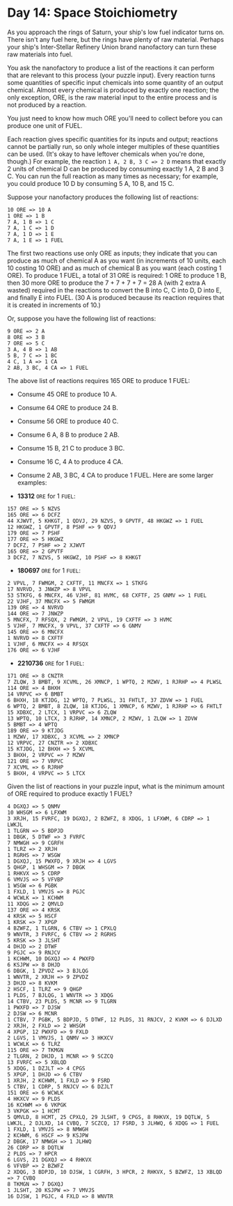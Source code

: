 # Day 14: Space Stoichiometry
As you approach the rings of Saturn, your ship's low fuel indicator turns on. There isn't any fuel here, but the rings have plenty of raw material. Perhaps your ship's Inter-Stellar Refinery Union brand nanofactory can turn these raw materials into fuel.

You ask the nanofactory to produce a list of the reactions it can perform that are relevant to this process (your puzzle input). Every reaction turns some quantities of specific input chemicals into some quantity of an output chemical. Almost every chemical is produced by exactly one reaction; the only exception, ORE, is the raw material input to the entire process and is not produced by a reaction.

You just need to know how much ORE you'll need to collect before you can produce one unit of FUEL.

Each reaction gives specific quantities for its inputs and output; reactions cannot be partially run, so only whole integer multiples of these quantities can be used. (It's okay to have leftover chemicals when you're done, though.) For example, the reaction `1 A, 2 B, 3 C => 2 D` means that exactly 2 units of chemical D can be produced by consuming exactly 1 A, 2 B and 3 C. You can run the full reaction as many times as necessary; for example, you could produce 10 D by consuming 5 A, 10 B, and 15 C.

Suppose your nanofactory produces the following list of reactions:
```
10 ORE => 10 A
1 ORE => 1 B
7 A, 1 B => 1 C
7 A, 1 C => 1 D
7 A, 1 D => 1 E
7 A, 1 E => 1 FUEL
```

The first two reactions use only ORE as inputs; they indicate that you can produce as much of chemical A as you want (in increments of 10 units, each 10 costing 10 ORE) and as much of chemical B as you want (each costing 1 ORE). To produce 1 FUEL, a total of 31 ORE is required: 1 ORE to produce 1 B, then 30 more ORE to produce the 7 + 7 + 7 + 7 = 28 A (with 2 extra A wasted) required in the reactions to convert the B into C, C into D, D into E, and finally E into FUEL. (30 A is produced because its reaction requires that it is created in increments of 10.)

Or, suppose you have the following list of reactions:
```
9 ORE => 2 A
8 ORE => 3 B
7 ORE => 5 C
3 A, 4 B => 1 AB
5 B, 7 C => 1 BC
4 C, 1 A => 1 CA
2 AB, 3 BC, 4 CA => 1 FUEL
```
The above list of reactions requires 165 ORE to produce 1 FUEL:

- Consume 45 ORE to produce 10 A.
- Consume 64 ORE to produce 24 B.
- Consume 56 ORE to produce 40 C.
- Consume 6 A, 8 B to produce 2 AB.
- Consume 15 B, 21 C to produce 3 BC.
- Consume 16 C, 4 A to produce 4 CA.
- Consume 2 AB, 3 BC, 4 CA to produce 1 FUEL.
Here are some larger examples:

- **13312** `ORE` for 1 `FUEL`:
```
157 ORE => 5 NZVS
165 ORE => 6 DCFZ
44 XJWVT, 5 KHKGT, 1 QDVJ, 29 NZVS, 9 GPVTF, 48 HKGWZ => 1 FUEL
12 HKGWZ, 1 GPVTF, 8 PSHF => 9 QDVJ
179 ORE => 7 PSHF
177 ORE => 5 HKGWZ
7 DCFZ, 7 PSHF => 2 XJWVT
165 ORE => 2 GPVTF
3 DCFZ, 7 NZVS, 5 HKGWZ, 10 PSHF => 8 KHKGT
```
- **180697** `ORE` for 1 `FUEL`:

```
2 VPVL, 7 FWMGM, 2 CXFTF, 11 MNCFX => 1 STKFG
17 NVRVD, 3 JNWZP => 8 VPVL
53 STKFG, 6 MNCFX, 46 VJHF, 81 HVMC, 68 CXFTF, 25 GNMV => 1 FUEL
22 VJHF, 37 MNCFX => 5 FWMGM
139 ORE => 4 NVRVD
144 ORE => 7 JNWZP
5 MNCFX, 7 RFSQX, 2 FWMGM, 2 VPVL, 19 CXFTF => 3 HVMC
5 VJHF, 7 MNCFX, 9 VPVL, 37 CXFTF => 6 GNMV
145 ORE => 6 MNCFX
1 NVRVD => 8 CXFTF
1 VJHF, 6 MNCFX => 4 RFSQX
176 ORE => 6 VJHF
```

- **2210736** `ORE` for 1 `FUEL`:

```
171 ORE => 8 CNZTR
7 ZLQW, 3 BMBT, 9 XCVML, 26 XMNCP, 1 WPTQ, 2 MZWV, 1 RJRHP => 4 PLWSL
114 ORE => 4 BHXH
14 VRPVC => 6 BMBT
6 BHXH, 18 KTJDG, 12 WPTQ, 7 PLWSL, 31 FHTLT, 37 ZDVW => 1 FUEL
6 WPTQ, 2 BMBT, 8 ZLQW, 18 KTJDG, 1 XMNCP, 6 MZWV, 1 RJRHP => 6 FHTLT
15 XDBXC, 2 LTCX, 1 VRPVC => 6 ZLQW
13 WPTQ, 10 LTCX, 3 RJRHP, 14 XMNCP, 2 MZWV, 1 ZLQW => 1 ZDVW
5 BMBT => 4 WPTQ
189 ORE => 9 KTJDG
1 MZWV, 17 XDBXC, 3 XCVML => 2 XMNCP
12 VRPVC, 27 CNZTR => 2 XDBXC
15 KTJDG, 12 BHXH => 5 XCVML
3 BHXH, 2 VRPVC => 7 MZWV
121 ORE => 7 VRPVC
7 XCVML => 6 RJRHP
5 BHXH, 4 VRPVC => 5 LTCX
```

Given the list of reactions in your puzzle input, what is the minimum amount of ORE required to produce exactly 1 FUEL?
```
4 DGXQJ => 5 QNMV
10 WHSGM => 6 LFXWM
3 XRJH, 15 FVRFC, 19 DGXQJ, 2 BZWFZ, 8 XDQG, 1 LFXWM, 6 CDRP => 1 LWKJL
1 TLGRN => 5 BDPJD
1 DBGK, 5 DTWF => 3 FVRFC
7 NMWGH => 9 CGRFH
1 TLRZ => 2 XRJH
1 RGRHS => 7 WSGW
1 DGXQJ, 15 PWXFD, 9 XRJH => 4 LGVS
5 QHGP, 1 WHSGM => 7 DBGK
1 RHKVX => 5 CDRP
6 VMVJS => 5 VFVBP
1 WSGW => 6 PGBK
1 FXLD, 1 VMVJS => 8 PGJC
4 WCWLK => 1 KCHWM
11 XDQG => 2 QMVLD
137 ORE => 4 KRSK
4 KRSK => 5 HSCF
1 KRSK => 7 XPGP
4 BZWFZ, 1 TLGRN, 6 CTBV => 1 CPXLQ
9 WNVTR, 3 FVRFC, 6 CTBV => 2 RGRHS
5 KRSK => 3 JLSHT
4 DHJD => 2 DTWF
9 PGJC => 9 RNJCV
1 KCHWM, 10 DGXQJ => 4 PWXFD
6 KSJPW => 8 DHJD
6 DBGK, 1 ZPVDZ => 3 BJLQG
1 WNVTR, 2 XRJH => 9 ZPVDZ
3 DHJD => 8 KVKM
2 HSCF, 1 TLRZ => 9 QHGP
1 PLDS, 7 BJLQG, 1 WNVTR => 3 XDQG
14 CTBV, 23 PLDS, 5 MCNR => 9 TLGRN
1 PWXFD => 7 DJSW
2 DJSW => 6 MCNR
1 CTBV, 7 PGBK, 5 BDPJD, 5 DTWF, 12 PLDS, 31 RNJCV, 2 KVKM => 6 DJLXD
2 XRJH, 2 FXLD => 2 WHSGM
4 XPGP, 12 PWXFD => 9 FXLD
2 LGVS, 1 VMVJS, 1 QNMV => 3 HKXCV
1 WCWLK => 6 TLRZ
115 ORE => 7 TKMGN
2 TLGRN, 2 DHJD, 1 MCNR => 9 SCZCQ
13 FVRFC => 5 XBLQD
5 XDQG, 1 DZJLT => 4 CPGS
5 XPGP, 1 DHJD => 6 CTBV
1 XRJH, 2 KCHWM, 1 FXLD => 9 FSRD
5 CTBV, 1 CDRP, 5 RNJCV => 6 DZJLT
151 ORE => 6 WCWLK
4 HKXCV => 9 PLDS
16 KCHWM => 6 VKPGK
3 VKPGK => 1 HCMT
5 QMVLD, 8 HCMT, 25 CPXLQ, 29 JLSHT, 9 CPGS, 8 RHKVX, 19 DQTLW, 5 LWKJL, 2 DJLXD, 14 CVBQ, 7 SCZCQ, 17 FSRD, 3 JLHWQ, 6 XDQG => 1 FUEL
1 FXLD, 1 VMVJS => 8 NMWGH
2 KCHWM, 6 HSCF => 9 KSJPW
2 DBGK, 17 NMWGH => 1 JLHWQ
26 CDRP => 8 DQTLW
2 PLDS => 7 HPCR
6 LGVS, 21 DGXQJ => 4 RHKVX
6 VFVBP => 2 BZWFZ
2 XDQG, 3 BDPJD, 10 DJSW, 1 CGRFH, 3 HPCR, 2 RHKVX, 5 BZWFZ, 13 XBLQD => 7 CVBQ
8 TKMGN => 7 DGXQJ
1 JLSHT, 20 KSJPW => 7 VMVJS
16 DJSW, 1 PGJC, 4 FXLD => 8 WNVTR
```
